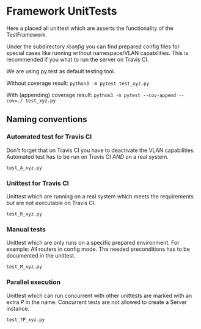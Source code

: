 # Framework UnitTests
Here a placed all unittest which are asserts the functionality of the TestFramework.

Under the subdirectory */config* you can find prepared config files for special cases like running without namespace/VLAN capabilities. 
This is recommended if you what to run the server on Travis CI. 

We are using py.test as default testing tool.

Without coverage result: `python3 -m pytest test_xyz.py`

With (appending) coverage result: `python3 -m pytest --cov-append --cov=./ test_xyz.py`

## Naming conventions
### Automated test for Travis CI
Don't forget that on Travis CI you have to deactivate the VLAN capabilities.
Automated test has to be run on Travis CI _AND_ on a real system.

`test_A_xyz.py`

### Unittest for Travis CI
Unittest which are running on a real system which meets the requirements but are not executable on Travis CI.

`test_R_xyz.py`

### Manual tests
Unittest which are only runs on a specific prepared environment. For example: All routers in config mode.
The needed preconditions has to be documented in the unittest.

`test_M_xyz.py`

### Parallel execution
Unittest which can run concurrent with other unittests are marked with an extra _P_ in the name.
Concurrent tests are not allowed to create a Server instance.

`test_?P_xyz.py`
